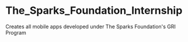 # The_Sparks_Foundation_Internship
Creates all mobile apps developed under The Sparks Foundation's GRI Program

